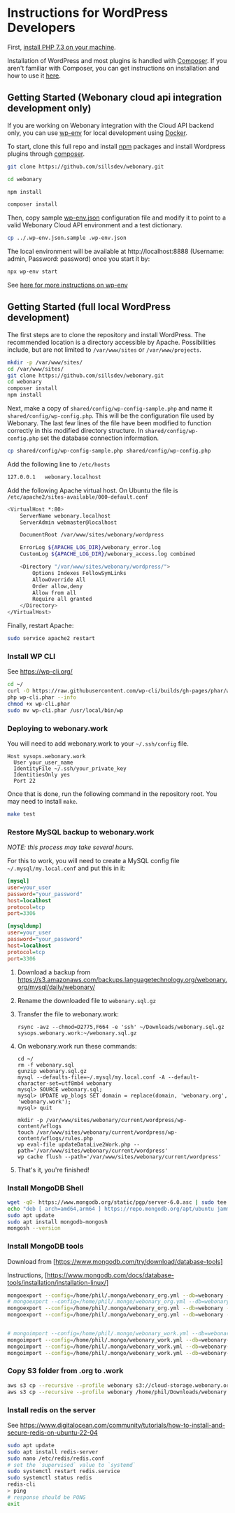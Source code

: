 # Instructions for WordPress Developers

First, [install PHP 7.3 on your machine](https://kinsta.com/blog/install-php/).

Installation of WordPress and most plugins is handled with [Composer](https://getcomposer.org/). If
you aren't familiar with Composer, you can get instructions on installation
and how to use it [here](https://getcomposer.org/doc/00-intro.md).

## Getting Started (Webonary cloud api integration development only)

If you are working on Webonary integration with the Cloud API backend only, you can use
[wp-env](https://www.npmjs.com/package/@wordpress/env)
for local development using [Docker](https://www.docker.com/).

To start, clone this full repo and install [npm](https://docs.npmjs.com/downloading-and-installing-node-js-and-npm) packages and install Wordpress plugins through [composer](https://getcomposer.org/).

```bash
git clone https://github.com/sillsdev/webonary.git

cd webonary

npm install

composer install
```

Then, copy sample [wp-env.json](.wp-env.json.sample) configuration file and modify it to point to a valid Webonary Cloud API environment and a test dictionary.

```bash
cp ../.wp-env.json.sample .wp-env.json
```

The local environment will be available at http://localhost:8888 (Username: admin, Password: password) once you start it by:

```bash
npx wp-env start
```

See [here for more instructions on wp-env](https://www.npmjs.com/package/@wordpress/env)

## Getting Started (full local WordPress development)

The first steps are to clone the repository and install WordPress. The
recommended location is a directory accessible by Apache. Possibilities
include, but are not limited to `/var/www/sites` or `/var/www/projects`.

```bash
mkdir -p /var/www/sites/
cd /var/www/sites/
git clone https://github.com/sillsdev/webonary.git
cd webonary
composer install
npm install
```

Next, make a copy of `shared/config/wp-config-sample.php` and name it
`shared/config/wp-config.php`. This will be the configuration file used
by Webonary. The last few lines of the file have been modified to function
correctly in this modified directory structure. In `shared/config/wp-config.php`
set the database connection information.

```bash
cp shared/config/wp-config-sample.php shared/config/wp-config.php
```

Add the following line to `/etc/hosts`

```bash
127.0.0.1   webonary.localhost
```

Add the following Apache virtual host. On Ubuntu the file is `/etc/apache2/sites-available/000-default.conf`

```bash
<VirtualHost *:80>
    ServerName webonary.localhost
    ServerAdmin webmaster@localhost

    DocumentRoot /var/www/sites/webonary/wordpress

    ErrorLog ${APACHE_LOG_DIR}/webonary_error.log
    CustomLog ${APACHE_LOG_DIR}/webonary_access.log combined

    <Directory "/var/www/sites/webonary/wordpress/">
        Options Indexes FollowSymLinks
        AllowOverride All
        Order allow,deny
        Allow from all
        Require all granted
    </Directory>
</VirtualHost>
```

Finally, restart Apache:

```bash
sudo service apache2 restart
```

### Install WP CLI

See <https://wp-cli.org/>

```bash
cd ~/
curl -O https://raw.githubusercontent.com/wp-cli/builds/gh-pages/phar/wp-cli.phar
php wp-cli.phar --info
chmod +x wp-cli.phar
sudo mv wp-cli.phar /usr/local/bin/wp
```

### Deploying to webonary.work

You will need to add webonary.work to your `~/.ssh/config` file.

```
Host sysops.webonary.work
  User your_user_name
  IdentityFile ~/.ssh/your_private_key
  IdentitiesOnly yes
  Port 22
```

Once that is done, run the following command in the repository root. You
may need to install `make`.

```bash
make test
```

### Restore MySQL backup to webonary.work

_NOTE: this process may take several hours._

For this to work, you will need to create a MySQL config file `~/.mysql/my.local.conf` and put this in it:

```ini
[mysql]
user=your_user
password="your_password"
host=localhost
protocol=tcp
port=3306

[mysqldump]
user=your_user
password="your_password"
host=localhost
protocol=tcp
port=3306
```

1. Download a backup from <https://s3.amazonaws.com/backups.languagetechnology.org/webonary.org/mysql/daily/webonary/>
2. Rename the downloaded file to `webonary.sql.gz`
3. Transfer the file to webonary.work:
   ```
   rsync -avz --chmod=D2775,F664 -e 'ssh' ~/Downloads/webonary.sql.gz sysops.webonary.work:~/webonary.sql.gz
   ```
4. On webonary.work run these commands:

   ```
   cd ~/
   rm -f webonary.sql
   gunzip webonary.sql.gz
   mysql --defaults-file=~/.mysql/my.local.conf -A --default-character-set=utf8mb4 webonary
   mysql> SOURCE webonary.sql;
   mysql> UPDATE wp_blogs SET domain = replace(domain, 'webonary.org', 'webonary.work');
   mysql> quit

   mkdir -p /var/www/sites/webonary/current/wordpress/wp-content/wflogs
   touch /var/www/sites/webonary/current/wordpress/wp-content/wflogs/rules.php
   wp eval-file updateDataLive2Work.php --path='/var/www/sites/webonary/current/wordpress'
   wp cache flush --path='/var/www/sites/webonary/current/wordpress'
   ```

5. That's it, you're finished!

### Install MongoDB Shell
```bash
wget -qO- https://www.mongodb.org/static/pgp/server-6.0.asc | sudo tee /etc/apt/trusted.gpg.d/server-6.0.asc
echo "deb [ arch=amd64,arm64 ] https://repo.mongodb.org/apt/ubuntu jammy/mongodb-org/6.0 multiverse" | sudo tee /etc/apt/sources.list.d/mongodb-org-6.0.list
sudo apt update
sudo apt install mongodb-mongosh
mongosh --version
```

### Install MongoDB tools

Download from [https://www.mongodb.com/try/download/database-tools]

Instructions, [https://www.mongodb.com/docs/database-tools/installation/installation-linux/]

```bash
mongoexport --config=/home/phil/.mongo/webonary_org.yml --db=webonary --collection=webonaryDictionaries --out=/home/phil/dumps/dictionaries.json --query='{ "_id": "test-stutzman" }'
# mongoexport --config=/home/phil/.mongo/webonary_org.yml --db=webonary --collection=webonaryReversals --out=/home/phil/dumps/reversals.json --query='{ "dictionaryId": "test-stutzman" }'
mongoexport --config=/home/phil/.mongo/webonary_org.yml --db=webonary --collection=webonaryEntries_test-stutzman --out=/home/phil/dumps/entries.json
mongoexport --config=/home/phil/.mongo/webonary_org.yml --db=webonary --collection=webonaryReversals --out=/home/phil/dumps/reversals.json


# mongoimport --config=/home/phil/.mongo/webonary_work.yml --db=webonary-work --collection=webonaryReversals --mode=upsert --file=/home/phil/dumps/reversals.json
mongoimport --config=/home/phil/.mongo/webonary_work.yml --db=webonary-work --collection=webonaryDictionaries --mode=upsert --file=/home/phil/dumps/dictionaries.json
mongoimport --config=/home/phil/.mongo/webonary_work.yml --db=webonary-work --collection=webonaryEntries_test-stutzman --drop --mode=upsert --file=/home/phil/dumps/entries.json
mongoimport --config=/home/phil/.mongo/webonary_work.yml --db=webonary-work --collection=webonaryReversals --drop --mode=upsert --file=/home/phil/dumps/reversals.json
```

### Copy S3 folder from .org to .work
```bash
aws s3 cp --recursive --profile webonary s3://cloud-storage.webonary.org/lietuviukalba-espanol /home/phil/Downloads/webonary
aws s3 cp --recursive --profile webonary /home/phil/Downloads/webonary s3://cloud-storage.webonary.work/lietuviukalba-espanol
```

### Install redis on the server
See <https://www.digitalocean.com/community/tutorials/how-to-install-and-secure-redis-on-ubuntu-22-04>
```bash
sudo apt update
sudo apt install redis-server
sudo nano /etc/redis/redis.conf
# set the `supervised` value to `systemd`
sudo systemctl restart redis.service
sudo systemctl status redis
redis-cli
> ping
# response should be PONG
exit
```
